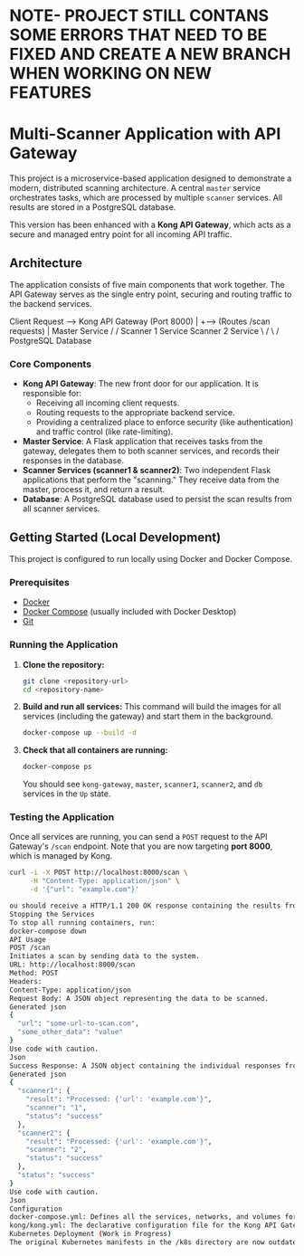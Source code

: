 
# NOTE- PROJECT STILL CONTANS SOME ERRORS THAT NEED TO BE FIXED AND CREATE A NEW BRANCH WHEN WORKING ON NEW FEATURES 
# Multi-Scanner Application with API Gateway







This project is a microservice-based application designed to demonstrate a modern, distributed scanning architecture. A central `master` service orchestrates tasks, which are processed by multiple `scanner` services. All results are stored in a PostgreSQL database.

This version has been enhanced with a **Kong API Gateway**, which acts as a secure and managed entry point for all incoming API traffic.

## Architecture

The application consists of five main components that work together. The API Gateway serves as the single entry point, securing and routing traffic to the backend services.


Client Request --> Kong API Gateway (Port 8000)
|
+--> (Routes /scan requests)
|
Master Service
/
/
Scanner 1 Service Scanner 2 Service
\ /
\ /
PostgreSQL Database



### Core Components

*   **Kong API Gateway**: The new front door for our application. It is responsible for:
    *   Receiving all incoming client requests.
    *   Routing requests to the appropriate backend service.
    *   Providing a centralized place to enforce security (like authentication) and traffic control (like rate-limiting).
*   **Master Service**: A Flask application that receives tasks from the gateway, delegates them to both scanner services, and records their responses in the database.
*   **Scanner Services (scanner1 & scanner2)**: Two independent Flask applications that perform the "scanning." They receive data from the master, process it, and return a result.
*   **Database**: A PostgreSQL database used to persist the scan results from all scanner services.

## Getting Started (Local Development)

This project is configured to run locally using Docker and Docker Compose.

### Prerequisites

*   [Docker](https://docs.docker.com/get-docker/)
*   [Docker Compose](https://docs.docker.com/compose/install/) (usually included with Docker Desktop)
*   [Git](https://git-scm.com/book/en/v2/Getting-Started-Installing-Git)

### Running the Application

1.  **Clone the repository:**
    ```sh
    git clone <repository-url>
    cd <repository-name>
    ```

2.  **Build and run all services:**
    This command will build the images for all services (including the gateway) and start them in the background.
    ```sh
    docker-compose up --build -d
    ```

3.  **Check that all containers are running:**
    ```sh
    docker-compose ps
    ```
    You should see `kong-gateway`, `master`, `scanner1`, `scanner2`, and `db` services in the `Up` state.

### Testing the Application

Once all services are running, you can send a `POST` request to the API Gateway's `/scan` endpoint. Note that you are now targeting **port 8000**, which is managed by Kong.

```sh
curl -i -X POST http://localhost:8000/scan \
     -H "Content-Type: application/json" \
     -d '{"url": "example.com"}'

ou should receive a HTTP/1.1 200 OK response containing the results from both scanners.
Stopping the Services
To stop all running containers, run:
docker-compose down
API Usage
POST /scan
Initiates a scan by sending data to the system.
URL: http://localhost:8000/scan
Method: POST
Headers:
Content-Type: application/json
Request Body: A JSON object representing the data to be scanned.
Generated json
{
  "url": "some-url-to-scan.com",
  "some_other_data": "value"
}
Use code with caution.
Json
Success Response: A JSON object containing the individual responses from each scanner.
Generated json
{
  "scanner1": {
    "result": "Processed: {'url': 'example.com'}",
    "scanner": "1",
    "status": "success"
  },
  "scanner2": {
    "result": "Processed: {'url': 'example.com'}",
    "scanner": "2",
    "status": "success"
  },
  "status": "success"
}
Use code with caution.
Json
Configuration
docker-compose.yml: Defines all the services, networks, and volumes for the local development environment.
kong/kong.yml: The declarative configuration file for the Kong API Gateway. This file defines the backend services and the routes that map to them.
Kubernetes Deployment (Work in Progress)
The original Kubernetes manifests in the /k8s directory are now outdated. The next phase of this project will involve updating these manifests to deploy the new API Gateway architecture to a Kubernetes cluster. This will include creating new deployment and service files for Kong and updating the master service to use the correct environment variables.

